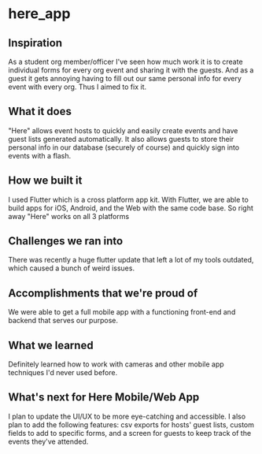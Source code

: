 # here_app

## Inspiration
As a student org member/officer I've seen how much work it is to create individual forms for every org event and sharing it with the guests. And as a guest it gets annoying having to fill out our same personal info for every event with every org. Thus I aimed to fix it.
## What it does
"Here" allows event hosts to quickly and easily create events and have guest lists generated automatically. It also allows guests to store their personal info in our database (securely of course) and quickly sign into events with a flash.
## How we built it
I used Flutter which is a cross platform app kit. With Flutter, we are able to build apps for iOS, Android, and the Web with the same code base. So right away "Here" works on all 3 platforms
## Challenges we ran into
There was recently a huge flutter update that left a lot of my tools outdated, which caused a bunch of weird issues.
## Accomplishments that we're proud of
We were able to get a full mobile app with a functioning front-end and backend that serves our purpose.
## What we learned
Definitely learned how to work with cameras and other mobile app techniques I'd never used before.
## What's next for Here Mobile/Web App
I plan to update the UI/UX to be more eye-catching and accessible. I also plan to add the following features: csv exports for hosts' guest lists, custom fields to add to specific forms, and a screen for guests to keep track of the events they've attended.
